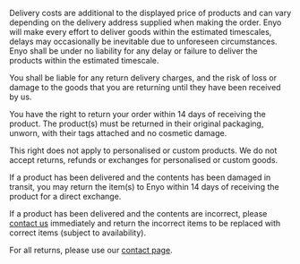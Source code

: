 Delivery costs are additional to the displayed price of products and can vary depending on the delivery address supplied when making the order. Enyo will make every effort to deliver goods within the estimated timescales, delays may occasionally be inevitable due to unforeseen circumstances. Enyo shall be under no liability for any delay or failure to deliver the products within the estimated timescale.

You shall be liable for any return delivery charges, and the risk of loss or damage to the goods that you are returning until they have been received by us.

<Expand title="Returning Undamaged Goods">

You have the right to return your order within 14 days of receiving the product. The product(s) must be returned in their original packaging, unworn, with their tags attached and no cosmetic damage.

This right does not apply to personalised or custom products. We do not accept returns, refunds or exchanges for personalised or custom goods.

</Expand>

<Expand title="Returning Damaged Goods">

If a product has been delivered and the contents has been damaged in transit, you may return the item(s) to Enyo within 14 days of receiving the product for a direct exchange.

</Expand>

<Expand title="Returning Incorrect Goods">

If a product has been delivered and the contents are incorrect, please [contact us](/contact) immediately and return the incorrect items to be replaced with correct items (subject to availability).

</Expand>

<Expand title="Returns">

For all returns, please use our [contact page](/contact).

</Expand>
